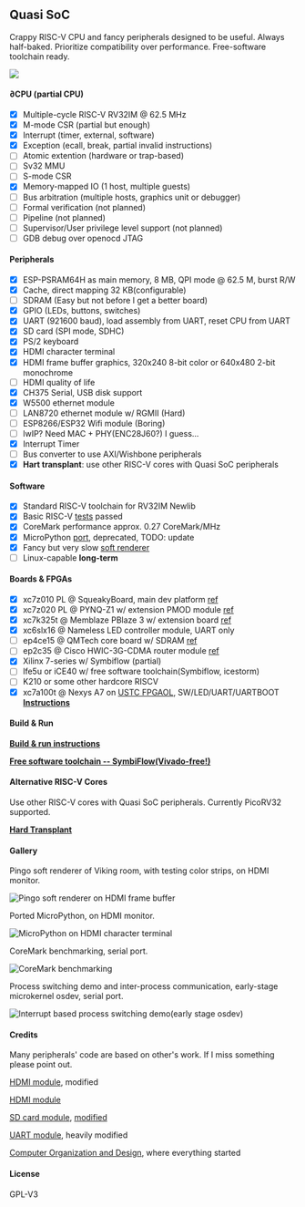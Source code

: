## Quasi SoC

Crappy RISC-V CPU and fancy peripherals designed to be useful. Always half-baked. Prioritize compatibility over performance. Free-software toolchain ready. 

![](doc/design.png)

#### ∂CPU (partial CPU)

- [x] Multiple-cycle RISC-V RV32IM @ 62.5 MHz
- [x] M-mode CSR (partial but enough)
- [x] Interrupt (timer, external, software)
- [x] Exception (ecall, break, partial invalid instructions)
- [ ] Atomic extention (hardware or trap-based)
- [ ] Sv32 MMU
- [ ] S-mode CSR
- [x] Memory-mapped IO (1 host, multiple guests)
- [ ] Bus arbitration (multiple hosts, graphics unit or debugger)
- [ ] Formal verification (not planned)
- [ ] Pipeline (not planned)
- [ ] Supervisor/User privilege level support (not planned)
- [ ] GDB debug over openocd JTAG

#### Peripherals

- [x] ESP-PSRAM64H as main memory, 8 MB, QPI mode @ 62.5 M, burst R/W
- [x] Cache, direct mapping 32 KB(configurable)
- [ ] SDRAM (Easy but not before I get a better board)
- [x] GPIO (LEDs, buttons, switches)
- [x] UART (921600 baud), load assembly from UART, reset CPU from UART
- [x] SD card (SPI mode, SDHC)
- [x] PS/2 keyboard
- [x] HDMI character terminal
- [x] HDMI frame buffer graphics, 320x240 8-bit color or 640x480 2-bit monochrome
- [ ] HDMI quality of life
- [x] CH375 Serial, USB disk support
- [x] W5500 ethernet module
- [ ] LAN8720 ethernet module w/ RGMII (Hard)
- [ ] ESP8266/ESP32 Wifi module (Boring)
- [ ] lwIP? Need MAC + PHY(ENC28J60?) I guess...
- [x] Interrupt Timer
- [ ] Bus converter to use AXI/Wishbone peripherals
- [x] **Hart transplant**: use other RISC-V cores with Quasi SoC peripherals

#### Software

- [x] Standard RISC-V toolchain for RV32IM Newlib
- [x] Basic RISC-V [tests](https://github.com/cliffordwolf/picorv32/tree/master/tests) passed
- [x] CoreMark performance approx. 0.27 CoreMark/MHz
- [x] MicroPython [port](https://github.com/regymm/micropython/tree/master/ports/pComputer), deprecated, TODO: update
- [x] Fancy but very slow [soft renderer](https://github.com/fededevi/pingo/)
- [ ] Linux-capable **long-term**

#### Boards & FPGAs

- [x] xc7z010 PL @ SqueakyBoard, main dev platform [ref](https://github.com/ustcpetergu/SqueakyBoard)
- [x] xc7z020 PL @ PYNQ-Z1 w/ extension PMOD module [ref](https://reference.digilentinc.com/programmable-logic/pynq-z1/start)
- [x] xc7k325t @ Memblaze PBlaze 3 w/ extension board  [ref](https://www.tweaktown.com/reviews/6797/memblaze-pblaze3l-1-2tb-enterprise-pcie-ssd-review/index.html)
- [x] xc6slx16 @ Nameless LED controller module, UART only
- [ ] ep4ce15 @ QMTech core board w/ SDRAM [ref](http://land-boards.com/blwiki/index.php?title=QMTECH_EP4CE15_FPGA_Card)
- [ ] ep2c35 @ Cisco HWIC-3G-CDMA router module [ref](https://github.com/tomverbeure/cisco-hwic-3g-cdma)
- [x] Xilinx 7-series w/ Symbiflow (partial)
- [ ] lfe5u or iCE40 w/ free software toolchain(Symbiflow, icestorm)
- [ ] K210 or some other hardcore RISCV
- [x] xc7a100t @ Nexys A7 on [USTC FPGAOL](fpgaol.ustc.edu.cn), SW/LED/UART/UARTBOOT **[Instructions](fpgaol.md)**

#### Build & Run

**[Build & run instructions](BuildnRun.md)**

**[Free software toolchain -- SymbiFlow(Vivado-free!)](SymbiFlow.md)**

#### Alternative RISC-V Cores

Use other RISC-V cores with Quasi SoC peripherals. Currently PicoRV32 supported. 

**[Hard Transplant](HartTransplant.md)**

#### Gallery

Pingo soft renderer of Viking room, with testing color strips, on HDMI monitor.

![Pingo soft renderer on HDMI frame buffer](doc/pingo.jpg)

Ported MicroPython, on HDMI monitor.

![MicroPython on HDMI character terminal](doc/micropython.jpg)

CoreMark benchmarking, serial port.

![CoreMark benchmarking](doc/coremark.png)

Process switching demo and inter-process communication, early-stage microkernel osdev, serial port.

![Interrupt based process switching demo(early stage osdev)](doc/IPC.jpg)

#### Credits

Many peripherals' code are based on other's work. If I miss something please point out. 

[HDMI module](https://github.com/hdl-util/hdmi), modified

[HDMI module](https://www.fpga4fun.com/HDMI.html)

[SD card module](http://web.mit.edu/6.111/volume2/www/f2018/tools/sd_controller.v), [modified](https://github.com/regymm/mit_sd_controller_improved)

[UART module](https://github.com/jamieiles/uart), heavily modified

[Computer Organization and Design](https://enszhou.github.io/cod/), where everything started

#### License

GPL-V3

